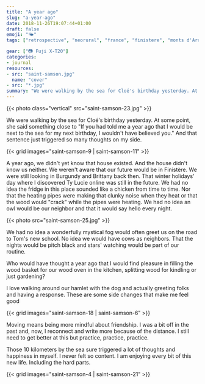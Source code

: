 ```yaml
---
title: "A year ago"
slug: "a-year-ago"
date: 2018-11-26T19:07:44+01:00
draft: false
emoji: "🌤"
tags: ["retrospective", "neorural", "france", "finistere", "monts d'Arrée", "Bretagne", "country side", "ocean", "slow life", "rural exodus", "life change"]

gear: ["📷 Fuji X-T20"]
categories:
- journal
resources:
- src: "saint-samson.jpg"
  name: "cover"
- src: "*.jpg"
summary: "We were walking by the sea for Cloé's birthday yesterday. At some point, she said something close to 'If you had told me a year ago that I would be next to the sea for my next birthday, I wouldn't have believed you.' And that sentence just triggered so many thoughts on my side."
---
```


{{< photo class="vertical" src="saint-samson-23.jpg" >}}

We were walking by the sea for Cloé's birthday yesterday. At some point, she said something close to "If you had told me a year ago that I would be next to the sea for my next birthday, I wouldn't have believed you." And that sentence just triggered so many thoughts on my side.

{{< grid images="saint-samson-9 | saint-samson-11" >}}

A year ago, we didn't yet know that house existed. And the house didn't know us neither. We weren't aware that our future would be in Finistère. We were still looking in Burgundy and Brittany back then. That winter holidays' day where I discovered Ty Lucie online was still in the future. We had no idea the fridge in this place sounded like a chicken from time to time. Nor that the heating pipes were making that clunky noise when they heat or that the wood would "crack" while the pipes were heating. We had no idea an owl would be our neighbor and that it would say hello every night.

{{< photo src="saint-samson-25.jpg" >}}

We had no idea a wonderfully mystical fog would often greet us on the road to Tom's new school. No idea we would have cows as neighbors. That the nights would be pitch black and stars' watching would be part of our routine.

Who would have thought a year ago that I would find pleasure in filling the wood basket for our wood oven in the kitchen, splitting wood for kindling or just gardening?

I love walking around our hamlet with the dog and actually greeting folks and having a response. These are some side changes that make me feel good

{{< grid images="saint-samson-18 | saint-samson-6" >}}

Moving means being more mindful about friendship. I was a bit off in the past and, now, I reconnect and write more because of the distance. I still need to get better at this but practice, practice, practice.

Those 10 kilometers by the sea sure triggered a lot of thoughts and happiness in myself. I never felt so content. I am enjoying every bit of this new life. Including the hard parts.

{{< grid images="saint-samson-4 | saint-samson-21" >}}
